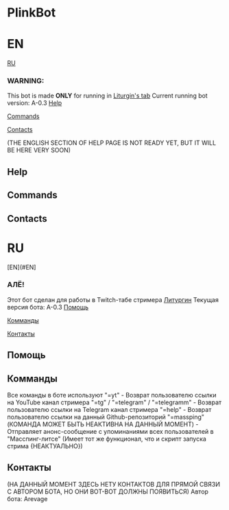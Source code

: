 # PlinkBot
# EN
[RU](#RU)
### **WARNING:**
This bot is made **ONLY** for running in [Liturgin's tab](https://www.twitch.tv/liturgin)
Current running bot version: A-0.3
[Help](#Help)

[Commands](Commands)

[Contacts](#Contacts)

(THE ENGLISH SECTION OF HELP PAGE IS NOT READY YET, BUT IT WILL BE HERE VERY SOON)

## Help

## Commands

## Contacts

# RU
[EN](#EN]
### **АЛЁ!**
Этот бот сделан для работы в Twitch-табе стримера [Литургин](https://www.twitch.tv/liturgin)
Текущая версия бота: A-0.3
[Помощь](#Помощь)

[Комманды](Комманды)

[Контакты](#Контакты)
## Помощь

## Комманды
Все команды в боте используют
"=yt" - Возврат пользователю ссылки на YouTube канал стримера
"=tg" / "=telegram" / "=telegramm" - Возврат пользователю ссылки на Telegram канал стримера
"=help" - Возврат пользователю ссылки на данный Github-репозиторий
"=massping" (КОМАНДА МОЖЕТ БЫТЬ НЕАКТИВНА НА ДАННЫЙ МОМЕНТ) - Отправляет анонс-сообщение с упоминаниями всех пользователей в "Масспинг-литсе" (Имеет тот же функционал, что и скрипт запуска стрима {НЕАКТУАЛЬНО})

## Контакты
(НА ДАННЫЙ МОМЕНТ ЗДЕСЬ НЕТУ КОНТАКТОВ ДЛЯ ПРЯМОЙ СВЯЗИ С АВТОРОМ БОТА, НО ОНИ ВОТ-ВОТ ДОЛЖНЫ ПОЯВИТЬСЯ)
Автор бота: Arevage
